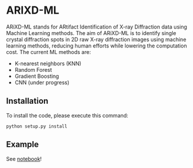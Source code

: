 # ARIXD-ML

ARiXD-ML stands for ARtifact Identification of X-ray Diffraction data using Machine Learning methods. The aim of ARiXD-ML is to identify single crystal diffraction spots in 2D raw X-ray diffraction images using machine learning methods, reducing human efforts while lowering the computation cost. The current ML methods are:
- K-nearest neighbors (KNN)
- Random Forest
- Gradient Boosting
- CNN (under progress)

## Installation

To install the code, please execute this command:
```
python setup.py install
```

## Example

See [notebook](https://github.com/AdvancedPhotonSource/AIRXD-ML/tree/main/notebook)!
